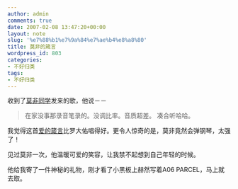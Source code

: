 ```yaml
---
author: admin
comments: true
date: 2007-02-08 13:47:20+00:00
layout: note
slug: '%e7%88%b1%e7%9a%84%e7%ae%b4%e8%a8%80'
title: 莫非的箴言
wordpress_id: 803
categories:
- 不好归类
tags:
- 不好归类
---
```


收到了[莫非同学](http://motalk.yculblog.com/)发来的歌，他说－－




<blockquote>
在家没事那录音笔录的。没调比率。音质超差。
凑合听哈哈。</blockquote>



我觉得这首[爱的箴言](http://www.wangpei.net/blog/wp-content/uploads/2007/02/loveproverb.MP3)比罗大佑唱得好。更令人惊奇的是，莫非竟然会弹钢琴，太强了！

见过莫非一次，他温暖可爱的笑容，让我禁不起想到自己年轻的时候。

他给我寄了一件神秘的礼物，刚才看了小黑板上赫然写着A06 PARCEL，马上就去取。
